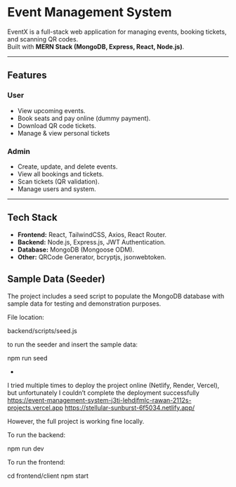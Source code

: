 #  Event Management System

EventX is a full-stack web application for managing events, booking tickets, and scanning QR codes.  
Built with **MERN Stack (MongoDB, Express, React, Node.js)**.

---

##  Features

###  User
- View upcoming events.
- Book seats and pay online (dummy payment).
- Download QR code tickets.
- Manage & view personal tickets 

###  Admin
- Create, update, and delete events.
- View all bookings and tickets.
- Scan tickets (QR validation).
- Manage users and system.

---

##  Tech Stack

- **Frontend:** React, TailwindCSS, Axios, React Router. 
- **Backend:** Node.js, Express.js, JWT Authentication.
- **Database:** MongoDB (Mongoose ODM).
- **Other:** QRCode Generator, bcryptjs, jsonwebtoken.

##  Sample Data (Seeder)

The project includes a seed script to populate the MongoDB database with sample data for testing and demonstration purposes.

File location:

backend/scripts/seed.js  

to run the seeder and insert the sample data:

npm run seed


- 
I tried multiple times to deploy the project online (Netlify, Render, Vercel), but unfortunately I couldn’t complete the deployment successfully  
https://event-management-system-j3ti-lehdjfmlc-rawan-2112s-projects.vercel.app
 https://stellular-sunburst-6f5034.netlify.app/ 

However, the full project is working fine locally.

To run the backend:

npm run dev 

To run the frontend:

cd frontend/client
npm start

